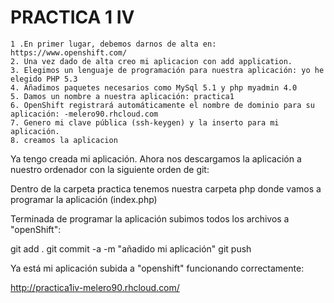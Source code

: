 PRACTICA 1 IV
=============




    1 .En primer lugar, debemos darnos de alta en: https://www.openshift.com/
    2. Una vez dado de alta creo mi aplicacion con add application.
    3. Elegimos un lenguaje de programación para nuestra aplicación: yo he elegido PHP 5.3
    4. Añadimos paquetes necesarios como MySql 5.1 y php myadmin 4.0
    5. Damos un nombre a nuestra aplicación: practica1
    6. OpenShift registrará automáticamente el nombre de dominio para su aplicación: -melero90.rhcloud.com
    7. Genero mi clave pública (ssh-keygen) y la inserto para mi aplicación.
    8. creamos la aplicacion
    

Ya tengo creada mi aplicación. Ahora nos descargamos la aplicación a nuestro ordenador con la siguiente orden de git:



Dentro de la carpeta practica tenemos nuestra carpeta php donde vamos a programar la aplicación (index.php)

Terminada de programar la aplicación subimos todos los archivos a "openShift":

git add . 
git commit -a -m "añadido mi aplicación"
git push

Ya está mi aplicación subida a "openshift" funcionando correctamente:

http://practica1iv-melero90.rhcloud.com/
